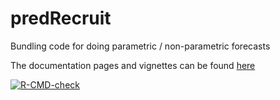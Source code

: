 <!-- README.md is generated from README.Rmd. Please edit that file -->

# predRecruit

Bundling code for doing parametric / non-parametric forecasts

The documentation pages and vignettes can be found
[here](https://ecosystem-state.github.io/predRecruit/articles/univariate.html)

<!-- badges: start -->
[![R-CMD-check](https://github.com/ecosystem-state/forecastRec/workflows/R-CMD-check/badge.svg)](https://github.com/ecosystem-state/forecastRec/actions)
<!-- badges: end -->
